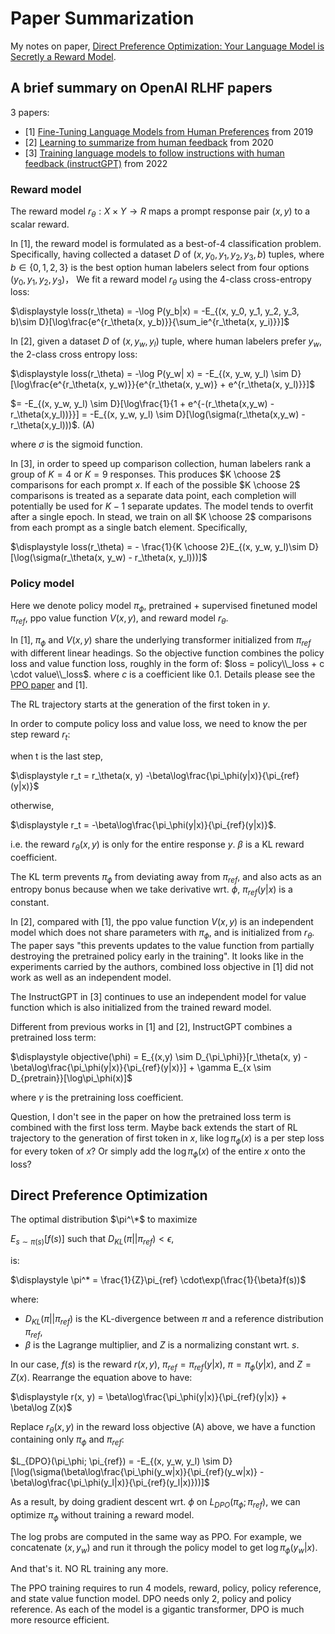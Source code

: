 # Paper Summarization

My notes on paper, [Direct Preference Optimization: Your Language Model is Secretly a Reward Model](https://arxiv.org/abs/2305.18290).  

## A brief summary on OpenAI RLHF papers

3 papers:
* \[1\] [Fine-Tuning Language Models from Human Preferences](https://arxiv.org/abs/1909.08593) from 2019
* \[2\] [Learning to summarize from human feedback](https://arxiv.org/abs/2009.01325) from 2020
* \[3\] [Training language models to follow instructions with human feedback (instructGPT)](https://arxiv.org/abs/2203.02155) from 2022
### Reward model

The reward model $r_\theta: X \times Y \to R$  maps a prompt response pair $(x, y)$ to a scalar reward.

In [1], the reward model is formulated as a best-of-4 classification problem. Specifically, having collected a dataset $D$ of $(x, y_0, y_1, y_2, y_3, b)$ tuples, where $b \in \{0, 1, 2, 3\}$ is the best option human labelers select from four options $(y_0, y_1, y_2, y_3)$， We fit a reward model $r_\theta$ using the 4-class cross-entropy loss:

$\displaystyle loss(r_\theta) = -\log P(y_b|x) = -E_{(x, y_0, y_1, y_2, y_3, b)\sim D}[\log\frac{e^{r_\theta(x, y_b)}}{\sum_ie^{r_\theta(x, y_i)}}]$

In [2], given a dataset $D$ of $(x, y_w, y_l)$ tuple, where human labelers prefer $y_w$, the 2-class cross entropy loss:

$\displaystyle loss(r_\theta) = -\log P(y_w| x) = -E_{(x, y_w, y_l) \sim D}[\log\frac{e^{r_\theta(x, y_w)}}{e^{r_\theta(x, y_w)} + e^{r_\theta(x, y_l)}}]$

$= -E_{(x, y_w, y_l) \sim D}[\log\frac{1}{1 + e^{-(r_\theta(x,y_w) - r_\theta(x,y_l))}}] = -E_{(x, y_w, y_l) \sim D}[\log(\sigma(r_\theta(x,y_w) - r_\theta(x,y_l)))$.   (A)

where $\sigma$ is the sigmoid function.

In \[3\], in order to speed up comparison collection, human labelers rank a group of $K=4$ or $K=9$ responses. This produces $K \choose 2$ comparisons for each prompt $x$. If each of the possible $K \choose 2$ comparisons is treated as a separate data point, each completion will potentially be used for $K-1$ separate updates. The model tends to overfit after a single epoch. In stead, we train on all $K \choose 2$ comparisons from each prompt as a single batch element. 
Specifically, 

$\displaystyle loss(r_\theta) = - \frac{1}{K \choose 2}E_{(x, y_w, y_l)\sim D}[\log(\sigma(r_\theta(x, y_w) - r_\theta(x, y_l)))]$

### Policy model

Here we denote policy model $\pi_\phi$, pretrained + supervised finetuned model $\pi_{ref}$, ppo value function $V(x,y)$, and reward model $r_\theta$.

In \[1\], $\pi_\phi$ and $V(x,y)$ share the underlying transformer initialized from $\pi_{ref}$ with different linear headings. So the objective function combines the policy loss and value function loss, roughly in the form of:
$loss = policy\\_loss + c \cdot value\\_loss$. where $c$ is a coefficient like 0.1.
Details please see the [PPO paper](https://arxiv.org/abs/1707.06347) and \[1\]. 

The RL trajectory starts at the generation of the first token in $y$. 

In order to compute policy loss and value loss, we need to know the per step reward $r_t$:

when t is the last step, 

$\displaystyle r_t = r_\theta(x, y) -\beta\log\frac{\pi_\phi(y|x)}{\pi_{ref}(y|x)}$

otherwise, 

$\displaystyle r_t = -\beta\log\frac{\pi_\phi(y|x)}{\pi_{ref}(y|x)}$.

i.e. the reward $r_\theta(x, y)$ is only for the entire response $y$. $\beta$ is a KL reward coefficient.

The KL term prevents $\pi_\phi$ from deviating away from $\pi_{ref}$, and also acts as an entropy bonus because when we take derivative wrt. $\phi$, $\pi_{ref}(y|x)$ is a constant.

In [2],  compared with [1], the ppo value function $V(x, y)$ is an independent model which does not share parameters with $\pi_\phi$, and is initialized from $r_\theta$. The paper says "this prevents updates to the value function from partially destroying the pretrained policy early in the training".
It looks like in the experiments carried by the authors, combined loss objective in [1] did not work as well as an independent model.

The InstructGPT in [3] continues to use an independent model for value function which is also initialized from the trained reward model. 

Different from previous works in [1] and [2], InstructGPT combines a pretrained loss term:

$\displaystyle objective(\phi) = E_{(x,y) \sim D_{\pi_\phi}}[r_\theta(x, y) -\beta\log\frac{\pi_\phi(y|x)}{\pi_{ref}(y|x)}] + \gamma E_{x \sim D_{pretrain}}[\log\pi_\phi(x)]$

where $\gamma$ is the pretraining loss coefficient.

Question, I don't see in the paper on how the pretrained loss term is combined with the first loss term. Maybe back extends the start of RL trajectory to the generation of first token in $x$, like $\log\pi_\phi(x)$ is a per step loss for every token of $x$? Or simply add the $\log\pi_\phi(x)$ of the entire $x$ onto the loss?

## Direct Preference Optimization

The optimal distribution $\pi^\*$ to maximize

$E_{s \sim \pi(s)}[f(s)]$  such that $D_{KL}(\pi||\pi_{ref}) < \epsilon$, 

is: 

$\displaystyle \pi^* = \frac{1}{Z}\pi_{ref} \cdot\exp(\frac{1}{\beta}f(s))$

where:
- $D_{KL}(\pi||\pi_{ref})$ is the KL-divergence between $\pi$ and a reference distribution $\pi_{ref}$,
- $\beta$ is the Lagrange multiplier, and $Z$ is a normalizing constant wrt. $s$.

In our case, $f(s)$ is the reward $r(x, y)$, $\pi_{ref} = \pi_{ref}(y|x)$, $\pi = \pi_\phi(y|x)$, and $Z = Z(x)$.
Rearrange the equation above to have:

$\displaystyle r(x, y) = \beta\log\frac{\pi_\phi(y|x)}{\pi_{ref}(y|x)} + \beta\log Z(x)$

Replace $r_\theta(x, y)$ in the reward loss objective (A) above, we have a function containing only $\pi_\phi$ and $\pi_{ref}$:

$L_{DPO}(\pi_\phi; \pi_{ref}) = -E_{(x, y_w, y_l) \sim D}[\log(\sigma(\beta\log\frac{\pi_\phi(y_w|x)}{\pi_{ref}(y_w|x)} - \beta\log\frac{\pi_\phi(y_l|x)}{\pi_{ref}(y_l|x)}))]$

As a result, by doing gradient descent wrt. $\phi$ on $L_{DPO}(\pi_\phi; \pi_{ref})$, we can optimize $\pi_\phi$ without training a reward model.

The log probs are computed in the same way as PPO. For example, we concatenate $(x, y_w)$ and run it through the policy model to get $\log\pi_\phi(y_w|x)$. 

And that's it. NO RL training any more.

The PPO training requires to run 4 models, reward, policy, policy reference, and state value function model. DPO needs only 2, policy and policy reference. As each of the model is a gigantic transformer, DPO is much more resource efficient.
